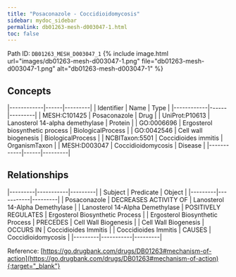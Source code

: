 ```yaml
---
title: "Posaconazole - Coccidioidomycosis"
sidebar: mydoc_sidebar
permalink: db01263-mesh-d003047-1.html
toc: false 
---
```



Path ID: `DB01263_MESH_D003047_1`
{% include image.html url="images/db01263-mesh-d003047-1.png" file="db01263-mesh-d003047-1.png" alt="db01263-mesh-d003047-1" %}

## Concepts

|------------|------|---------|
| Identifier | Name | Type    |
|------------|------|---------|
| MESH:C101425 | Posaconazole | Drug |
| UniProt:P10613 | Lanosterol 14-alpha demethylase | Protein |
| GO:0006696 | Ergosterol biosynthetic process | BiologicalProcess |
| GO:0042546 | Cell wall biogenesis | BiologicalProcess |
| NCBITaxon:5501 | Coccidioides immitis | OrganismTaxon |
| MESH:D003047 | Coccidioidomycosis | Disease |
|------------|------|---------|

## Relationships

|---------|-----------|---------|
| Subject | Predicate | Object  |
|---------|-----------|---------|
| Posaconazole | DECREASES ACTIVITY OF | Lanosterol 14-Alpha Demethylase |
| Lanosterol 14-Alpha Demethylase | POSITIVELY REGULATES | Ergosterol Biosynthetic Process |
| Ergosterol Biosynthetic Process | PRECEDES | Cell Wall Biogenesis |
| Cell Wall Biogenesis | OCCURS IN | Coccidioides Immitis |
| Coccidioides Immitis | CAUSES | Coccidioidomycosis |
|---------|-----------|---------|

Reference: [https://go.drugbank.com/drugs/DB01263#mechanism-of-action](https://go.drugbank.com/drugs/DB01263#mechanism-of-action){:target="_blank"}